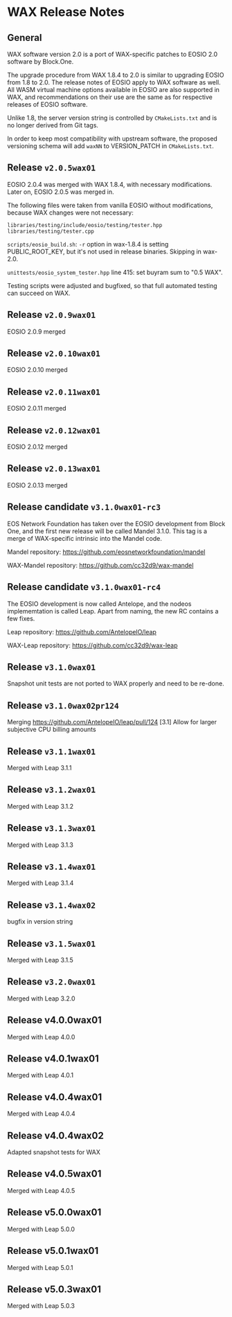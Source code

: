 # WAX Release Notes

## General

WAX software version 2.0 is a port of WAX-specific patches to EOSIO
2.0 software by Block.One.

The upgrade procedure from WAX 1.8.4 to 2.0 is similar to upgrading
EOSIO from 1.8 to 2.0. The release notes of EOSIO apply to WAX
software as well. All WASM virtual machine options available in EOSIO
are also supported in WAX, and recommendations on their use are the
same as for respective releases of EOSIO software.

Unlike 1.8, the server version string is controlled by
`CMakeLists.txt` and is no longer derived from Git tags.

In order to keep most compatibility with upstream software, the
proposed versioning schema will add `waxNN` to VERSION_PATCH in
`CMakeLists.txt`.


## Release `v2.0.5wax01`

EOSIO 2.0.4 was merged with WAX 1.8.4, with necessary
modifications. Later on, EOSIO 2.0.5 was merged in.


The following files were taken from vanilla EOSIO without
modifications, because WAX changes were not necessary:

```
libraries/testing/include/eosio/testing/tester.hpp
libraries/testing/tester.cpp
```

`scripts/eosio_build.sh`: `-r` option in wax-1.8.4 is setting
PUBLIC_ROOT_KEY, but it's not used in release binaries. Skipping in
wax-2.0.


`unittests/eosio_system_tester.hpp` line 415: set buyram sum to "0.5
WAX".

Testing scripts were adjusted and bugfixed, so that full automated
testing can succeed on WAX.


## Release `v2.0.9wax01`

EOSIO 2.0.9 merged

## Release `v2.0.10wax01`

EOSIO 2.0.10 merged

## Release `v2.0.11wax01`

EOSIO 2.0.11 merged

## Release `v2.0.12wax01`

EOSIO 2.0.12 merged

## Release `v2.0.13wax01`

EOSIO 2.0.13 merged

## Release candidate `v3.1.0wax01-rc3`

EOS Network Foundation has taken over the EOSIO development from Block
One, and the first new release will be called Mandel 3.1.0. This tag
is a merge of WAX-specific intrinsic into the Mandel code.

Mandel repository: https://github.com/eosnetworkfoundation/mandel

WAX-Mandel repository: https://github.com/cc32d9/wax-mandel

## Release candidate `v3.1.0wax01-rc4`

The EOSIO development is now called Antelope, and the nodeos 
implememtation is called Leap. Apart from naming, the new RC contains a few 
fixes.

Leap repository: https://github.com/AntelopeIO/leap

WAX-Leap repository: https://github.com/cc32d9/wax-leap

## Release `v3.1.0wax01`

Snapshot unit tests are not ported to WAX properly and need to be re-done.

## Release `v3.1.0wax02pr124`

Merging https://github.com/AntelopeIO/leap/pull/124
[3.1] Allow for larger subjective CPU billing amounts

## Release `v3.1.1wax01`

Merged with Leap 3.1.1

## Release `v3.1.2wax01`

Merged with Leap 3.1.2

## Release `v3.1.3wax01`

Merged with Leap 3.1.3

## Release `v3.1.4wax01`

Merged with Leap 3.1.4

## Release `v3.1.4wax02`

bugfix in version string

## Release `v3.1.5wax01`

Merged with Leap 3.1.5

## Release `v3.2.0wax01`

Merged with Leap 3.2.0


## Release v4.0.0wax01

Merged with Leap 4.0.0

## Release v4.0.1wax01

Merged with Leap 4.0.1

## Release v4.0.4wax01

Merged with Leap 4.0.4

## Release v4.0.4wax02

Adapted snapshot tests for WAX

## Release v4.0.5wax01

Merged with Leap 4.0.5

## Release v5.0.0wax01

Merged with Leap 5.0.0

## Release v5.0.1wax01

Merged with Leap 5.0.1

## Release v5.0.3wax01

Merged with Leap 5.0.3
